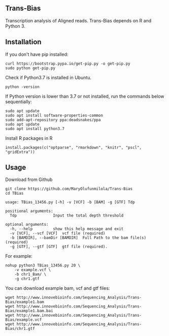 ## Trans-Bias

Transcription analysis of Aligned reads. Trans-Bias depends on R and Python 3.

## Installation

If you don't have pip installed:

``` 
curl https://bootstrap.pypa.io/get-pip.py -o get-pip.py 
sudo python get-pip.py
```

Check if Python3.7 is installed in Ubuntu.

```
python -version
```

If Python version is lower than 3.7 or not installed, run the commands below sequentially:

```
sudo apt update
sudo apt install software-properties-common
sudo add-apt-repository ppa:deadsnakes/ppa
sudo apt update
sudo apt install python3.7
```

Install R packages in R

```
install.packages(c("optparse", "rmarkdown", "knitr", "pscl", "gridExtra"))
```

## Usage

Download from Github

```
git clone https://github.com/MaryOlufunmilola/Trans-Bias
cd TBias 

usage: TBias_13456.py [-h] -v [VCF] -b [BAM] -g [GTF] Tdp

positional arguments:
  Tdp                Input the total depth threshold

optional arguments:
  -h, --help         show this help message and exit
  -v [VCF], --vcf [VCF]  vcf file (required)
  -b [BAMDIR], --bamDir [BAMDIR]  Full Path to the bam file(s) (required)
  -g [GTF], --gtf [GTF]  gtf file (required).
```

For example:
```
nohup python3 TBias_13456.py 20 \
    -v example.vcf \
    -b chr1_Bam/ \
    -g chr1.gtf
```

You can download example bam, vcf and gtf files:

```
wget http://www.innovebioinfo.com/Sequencing_Analysis/Trans-Bias/example1.bam
wget http://www.innovebioinfo.com/Sequencing_Analysis/Trans-Bias/example1.bam.bai
wget http://www.innovebioinfo.com/Sequencing_Analysis/Trans-Bias/example.vcf
wget http://www.innovebioinfo.com/Sequencing_Analysis/Trans-Bias/chr1.gtf
```
